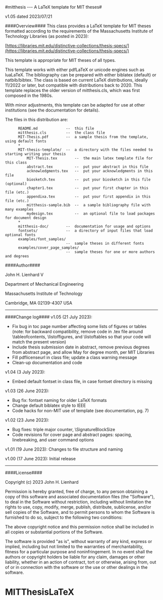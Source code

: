   
  #mitthesis --- A LaTeX template for MIT theses#

  v1.05 dated 2023/07/21

  ####Overview####
  This class provides a LaTeX template for MIT theses formatted according to
  the requirements of the Massachusetts Institute of Technology Libraries (as posted in 2023):
  
  [https://libraries.mit.edu/distinctive-collections/thesis-specs/](https://libraries.mit.edu/distinctive-collections/thesis-specs/)

  This template is appropriate for MIT theses of all types.
  
  This template works with either pdfLaTeX or unicode engines such as luaLaTeX. The bibliography can be prepared with either biblatex (default) or natbib/bibtex. The class is based on current LaTeX distributions, ideally 11/2022 or later, but  compatible with distributions back to 2020. This template replaces the older version of mitthesis.cls, which was first composed in the 1980s.
  
  With minor adjustments, this template can be adapted for use at other institutions (see the documentation for details).

  The files in this distribution are:

          README.md             --  this file
          mitthesis.cls         --  the class file
          MIT-Thesis.pdf        --  a sample thesis from the template, using default fonts
          *
          MIT-thesis-template/  --  a directory with the files needed to starting writing your thesis
              MIT-Thesis.tex        --  the main latex template file for this class
              abstract.tex          --  put your abstract in this file
              acknowledgments.tex   --  put your acknowledgments in this file
              biosketch.tex         --  put your biosketch in this file (optional)
              chapter1.tex          --  put your first chapter in this file (etc.)
              appendixa.tex         --  put your first appendix in this file (etc.)
              mitthesis-sample.bib  --  a sample bibliography file with many examples
              mydesign.tex          --  an optional file to load packages for document design
          *
          mitthesis-doc/        --  documentation for usage and options
          fontsets/             --  a directory of input files that load optional fonts
          examples/font_samples/  
                                --  sample theses in different fonts 
          examples/cover_page_samples/  
                                --  sample theses for one or more authors and degrees
          
    
  ####Author####
  
  John H. Lienhard V
  
  Department of Mechanical Engineering
          
  Massachusetts Institute of Technology
          
  Cambridge, MA 02139-4307 USA


 ---
 
 ####Change log####
 v1.05 (21 July 2023): 
 - Fix bug in toc page number affecting some lists of figures or tables (note: for backward compatibility, remove code in .tex file around \tableofcontents, \listoffigures, and \listoftables so that your code will match the present version)
 - Include thesis submission date in abstract, remove previous degrees from abstract page, and allow May for degree month, per MIT Libraries
 - Fill pdflicenseurl in class file; update a class warning message
 - Clean-up documentation and code

 v1.04 (3 July 2023): 
 - Embed default fontset in class file, in case fontset directory is missing

 v1.03 (26 June 2023): 
 - Bug fix: fontset naming for older LaTeX formats
 - Change default biblatex style to IEEE
 - Code hacks for non-MIT use of template (see documentation, pg. 7)

 v1.02 (23 June 2023): 
 - Bug fixes: triple major counter, \SignatureBlockSize
 - Code revisions for cover page and abstract pages: spacing, linebreaking, and user command options
  
 v1.01 (19 June 2023): Changes to file structure and naming
 
 v1.00 (17 June 2023): Initial release
 
 ---
 
 ####License####

 Copyright (c) 2023 John H. Lienhard

 Permission is hereby granted, free of charge, to any person obtaining a copy of this software and 
 associated documentation files (the "Software"), to deal in the Software without restriction, 
 including without limitation the rights to use, copy, modify, merge, publish, distribute, sublicense, 
 and/or sell copies of the Software, and to permit persons to whom the Software is furnished to do so, 
 subject to the following two conditions:

 The above copyright notice and this permission notice shall be included in all copies or 
 substantial portions of the Software.

 The software is provided "as is", without warranty of any kind, express or implied, including but 
 not limited to the warranties of merchantability, fitness for a particular purpose and noninfringement. 
 In no event shall the authors or copyright holders be liable for any claim, damages or other liability, 
 whether in an action of contract, tort or otherwise, arising from, out of or in connection with the 
 software or the use or other dealings in the software.
# MITThesisLaTeX
